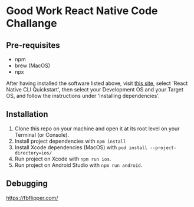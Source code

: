 # Good Work React Native Code Challange 

## Pre-requisites

- npm
- brew (MacOS)
- npx

After having installed the software listed above, visit 
[this site](https://reactnative.dev/docs/environment-setup), select 'React 
Native CLI Quickstart', then select your Development OS and your Target OS, and 
follow the instructions under 'Installing dependencies'.

## Installation

1. Clone this repo on your machine and open it at its root level on your 
Terminal (or Console).
2. Install project dependencies with `npm install`
3. Install Xcode dependencies (MacOS) with `pod install --project-directory=ios/`
4. Run project on Xcode with `npm run ios`.
5. Run project on Android Studio with `npm run android`.

## Debugging

https://fbflipper.com/
